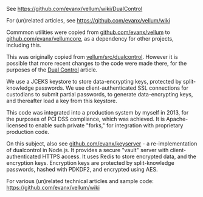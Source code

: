 See https://github.com/evanx/vellum/wiki/DualControl

For (un)related articles, see https://github.com/evanx/vellum/wiki

Commmon utilities were copied from <a href="https://github.com/evanx/vellum">github.com/evanx/vellum</a> to <a href="https://github.com/evanx/vellumcore">github.com/evanx/vellumcore</a>, as a dependency for other projects, including this.

This was originally copied from <a href="https://github.com/evanx/vellum/tree/master/src/dualcontrol">vellum/src/dualcontrol</a>. However it is possible that more recent changes to the code were made there, for the purposes of the <a href="https://github.com/evanx/vellum/wiki/DualControl">Dual Control</a> article.

We use a JCEKS keystore to store data-encrypting keys, protected by split-knowledge passwords. We use client-authenticated SSL connections for custodians to submit partial passwords, to generate data-encrypting keys, and thereafter load a key from this keystore.

This code was integrated into a production system by myself in 2013, for the purposes of PCI DSS compliance, which was achieved. It is Apache-licensed to enable such private "forks," for integration with proprietary production code.

On this subject, also see <a href="http://github.com/evanx/keyserver">github.com/evanx/keyserver</a> - a re-implementation of dualcontrol in Node.js. It provides a secure "vault" server with client-authenticated HTTPS access. It uses Redis to store encrypted data, and the encryption keys. Encryption keys are protected by split-knowledge passwords, hashed with PDKDF2, and encrypted using AES.

For various (un)related technical articles and sample code: https://github.com/evanx/vellum/wiki
